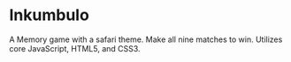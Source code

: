 # Inkumbulo

A Memory game with a safari theme. Make all nine matches to win. Utilizes core JavaScript, HTML5, and CSS3.
